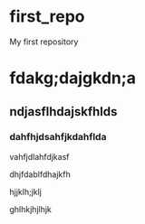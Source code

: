 # first_repo
My first repository 

# fdakg;dajgkdn;a

## ndjasflhdajskfhlds 

### dahfhjdsahfjkdahflda

vahfjdlahfdjkasf

dhjfdablfdhajkfh

hjjklh;jklj

ghlhkjhjlhjk

